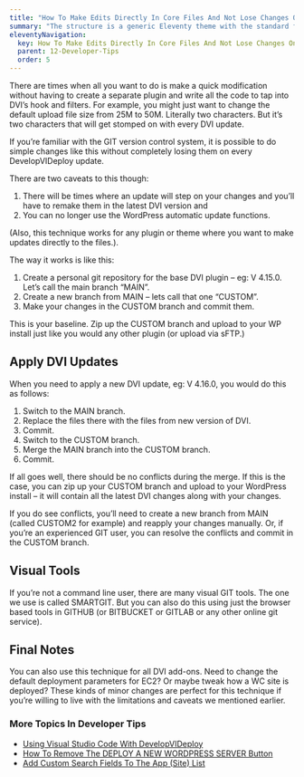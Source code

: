 ```yaml
---
title: "How To Make Edits Directly In Core Files And Not Lose Changes On Upgrades"
summary: "The structure is a generic Eleventy theme with the standard folder and file names."
eleventyNavigation:
  key: How To Make Edits Directly In Core Files And Not Lose Changes On Upgrades
  parent: 12-Developer-Tips
  order: 5
---
```

There are times when all you want to do is make a quick modification without having to create a separate plugin and write all the code to tap into DVI’s hook and filters. For example, you might just want to change the default upload file size from 25M to 50M. Literally two characters. But it’s two characters that will get stomped on with every DVI update.

If you’re familiar with the GIT version control system, it is possible to do simple changes like this without completely losing them on every DevelopVIDeploy update.

There are two caveats to this though:

1.  There will be times where an update will step on your changes and you’ll have to remake them in the latest DVI version and
2.  You can no longer use the WordPress automatic update functions.

(Also, this technique works for any plugin or theme where you want to make updates directly to the files.).

The way it works is like this:

1.  Create a personal git repository for the base DVI plugin – eg: V 4.15.0. Let’s call the main branch “MAIN”.
2.  Create a new branch from MAIN – lets call that one “CUSTOM”.
3.  Make your changes in the CUSTOM branch and commit them.

This is your baseline. Zip up the CUSTOM branch and upload to your WP install just like you would any other plugin (or upload via sFTP.)

## Apply DVI Updates

When you need to apply a new DVI update, eg: V 4.16.0, you would do this as follows:

1.  Switch to the MAIN branch.
2.  Replace the files there with the files from new version of DVI.
3.  Commit.
4.  Switch to the CUSTOM branch.
5.  Merge the MAIN branch into the CUSTOM branch.
6.  Commit.

If all goes well, there should be no conflicts during the merge. If this is the case, you can zip up your CUSTOM branch and upload to your WordPress install – it will contain all the latest DVI changes along with your changes.

If you do see conflicts, you’ll need to create a new branch from MAIN (called CUSTOM2 for example) and reapply your changes manually. Or, if you’re an experienced GIT user, you can resolve the conflicts and commit in the CUSTOM branch.

## Visual Tools

If you’re not a command line user, there are many visual GIT tools. The one we use is called SMARTGIT. But you can also do this using just the browser based tools in GITHUB (or BITBUCKET or GITLAB or any other online git service).

## Final Notes

You can also use this technique for all DVI add-ons. Need to change the default deployment parameters for EC2? Or maybe tweak how a WC site is deployed? These kinds of minor changes are perfect for this technique if you’re willing to live with the limitations and caveats we mentioned earlier.

### More Topics In Developer Tips

*   [Using Visual Studio Code With DevelopVIDeploy](https://web.archive.org/web/20240529151024/https://wpclouddeploy.com/documentation/developer-tips/using-visual-studio-code-with-wpclouddeploy/)
*   [How To Remove The DEPLOY A NEW WORDPRESS SERVER Button](https://web.archive.org/web/20240529151024/https://wpclouddeploy.com/documentation/developer-tips/how-to-remove-the-deploy-a-new-wordpress-server-button/)
*   [Add Custom Search Fields To The App (Site) List](https://web.archive.org/web/20240529151024/https://wpclouddeploy.com/documentation/developer-tips/add-custom-search-fields-to-the-app-site-list/)
